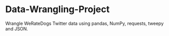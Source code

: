 # Data-Wrangling-Project
Wrangle WeRateDogs Twitter data using pandas, NumPy, requests, tweepy and JSON.
